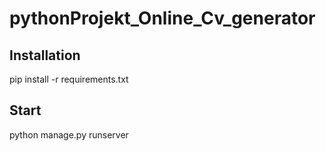 # pythonProjekt_Online_Cv_generator

## Installation
pip install -r requirements.txt

## Start
python manage.py runserver
